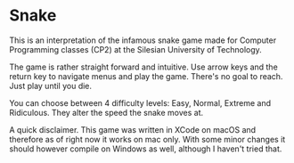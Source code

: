 # Snake
This is an interpretation of the infamous snake game made for Computer Programming classes (CP2) at the Silesian University of Technology.


The game is rather straight forward and intuitive. Use arrow keys and the return key to navigate menus and play the game. There's no goal to reach. Just play until you die.

You can choose between 4 difficulty levels: Easy, Normal, Extreme and Ridiculous.
They alter the speed the snake moves at.

A quick disclaimer. This game was written in XCode on macOS and therefore as of right now it works on mac only. With some minor changes it should however compile on Windows as well, although I haven't tried that.
